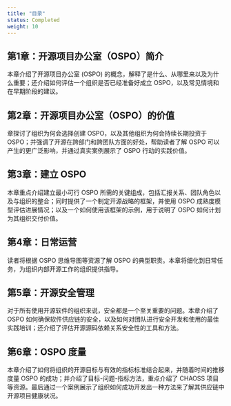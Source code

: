 ```yaml
---
title: "目录"
status: Completed
weight: 10
---
```


## 第1章：开源项目办公室（OSPO）简介

本章介绍了开源项目办公室 (OSPO) 的概念，解释了是什么、从哪里来以及为什么重要；还介绍如何评估一个组织是否已经准备好成立 OSPO，以及常见情境和在早期阶段的建议。

## 第2章：开源项目办公室（OSPO）的价值

章探讨了组织为何会选择创建 OSPO，以及其他组织为何会持续长期投资于 OSPO；并强调了开源在跨部门和跨团队方面的好处，帮助读者了解 OSPO 可以产生的更广泛影响，并通过真实案例展示了 OSPO 行动的实践价值。

## 第3章：建立 OSPO

本章重点介绍建立最小可行 OSPO 所需的关键组成，包括汇报关系、团队角色以及与组织的整合；同时提供了一个制定开源战略的框架，并使用 OSPO 成熟度模型评估进展情况；以及一个如何使用该框架的示例，用于说明了 OSPO 如何计划为其组织交付价值。

## 第4章：日常运营

读者将根据 OSPO 思维导图等资源了解 OSPO 的典型职责。本章将细化到日常任务，为组织内部开源工作的组织提供指导。

## 第5章：开源安全管理

对于所有使用开源软件的组织来说，安全都是一个至关重要的问题。本章介绍了 OSPO 如何确保软件供应链的安全，以及如何对团队进行安全开发和使用的最佳实践培训；还介绍了评估开源源码依赖关系安全性的工具和方法。

## 第6章：OSPO 度量

本章介绍了如何将组织的开源目标与有效的指标标准结合起来，并随着时间的推移度量 OSPO 的成功；并介绍了目标-问题-指标方法，重点介绍了 CHAOSS 项目等资源。最后通过一个案例展示了组织如何成功开发出一种方法来了解其供应链中开源项目健康状况。
